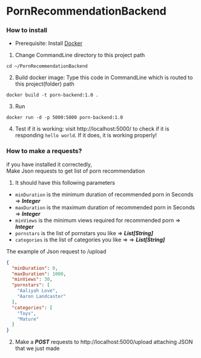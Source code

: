 # PornRecommendationBackend

### How to install
* Prerequisite: Install [Docker](https://docs.docker.com/get-docker/)
1. Change CommandLine directory to this project path
```CMD
cd ~/PornRecommendationBackend
```
2. Build docker image: Type this code in CommandLine which is routed to this project(folder) path
```CMD
docker build -t porn-backend:1.0 .
```
3. Run
```CMD
docker run -d -p 5000:5000 porn-backend:1.0
```
4. Test if it is working: visit http://localhost:5000/ to check if it is responding `hello world`. If it does, it is working properly!

### How to make a requests?
if you have installed it correctedly,<br>
Make Json requests to get list of porn recommendation<br>
1. It should have this following parameters
- `minDuration` is the minimum duration of recommended porn in Seconds => ***Integer***<br>
- `maxDuration` is the maximum duration of recommended porn in Seconds => ***Integer***<br>
- `minViews` is the minimum views required for recommended porn => ***Integer***<br>
- `pornstars` is the list of pornstars you like  => ***List[String]***<br>
- `categories` is the list of categories you like =>  => ***List[String]***<br>

The example of Json request to /upload<br>
```json
{
  "minDuration": 0,
  "maxDuration": 1000,
  "minViews": 30,
  "pornstars": [
    "Aaliyah Love",
    "Aaron Landcaster"
  ],
  "categories": [
    "Toys",
    "Mature"
  ]
}
```
2. Make a ***POST*** requests to http://localhost:5000/upload attaching JSON that we just made<br>
